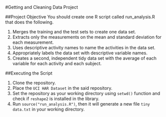 #Getting and Cleaning Data Project



##Project Objective
You should create one R script called run_analysis.R that does the following. 

1. Merges the training and the test sets to create one data set. 
2. Extracts only the measurements on the mean and standard deviation for each measurement.  
3. Uses descriptive activity names to name the activities in the data set. 
4. Appropriately labels the data set with descriptive variable names.  
5. Creates a second, independent tidy data set with the average of each variable for each activity and each subject. 

##Executing the Script
1. Clone the repository.
2. Place the `UCI HAR Dataset` in the said repository.
3. Set the repository as your working directory using `setwd()` function and check if `reshape2` is installed in the library.
4. Run `source("run_analysis.R")`, then it will generate a new file `tiny data.txt` in your working directory.